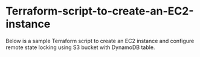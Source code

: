 # Terraform-script-to-create-an-EC2-instance
Below is a sample Terraform script to create an EC2 instance and configure remote state locking using S3 bucket with DynamoDB table.
